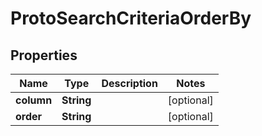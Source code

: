

# ProtoSearchCriteriaOrderBy


## Properties

| Name | Type | Description | Notes |
|------------ | ------------- | ------------- | -------------|
|**column** | **String** |  |  [optional] |
|**order** | **String** |  |  [optional] |



